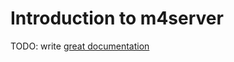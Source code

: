 # Introduction to m4server

TODO: write [great documentation](http://jacobian.org/writing/what-to-write/)
